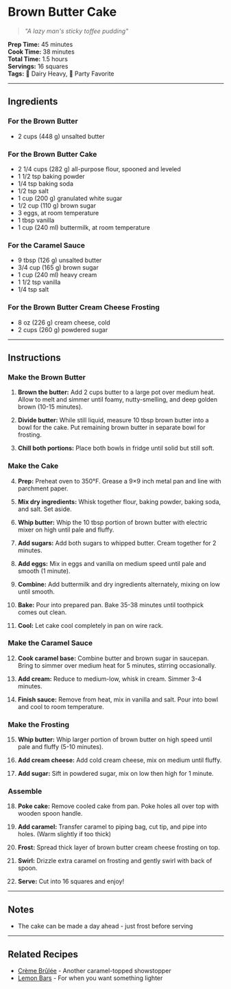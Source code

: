 # Brown Butter Cake

> *"A lazy man's sticky toffee pudding"*

**Prep Time:** 45 minutes  
**Cook Time:** 38 minutes  
**Total Time:** 1.5 hours  
**Servings:** 16 squares  
**Tags:** 🥛 Dairy Heavy, 🎉 Party Favorite

---

## Ingredients

### For the Brown Butter
- 2 cups (448 g) unsalted butter

### For the Brown Butter Cake
- 2 1/4 cups (282 g) all-purpose flour, spooned and leveled
- 1 1/2 tsp baking powder
- 1/4 tsp baking soda
- 1/2 tsp salt
- 1 cup (200 g) granulated white sugar
- 1/2 cup (110 g) brown sugar
- 3 eggs, at room temperature
- 1 tbsp vanilla
- 1 cup (240 ml) buttermilk, at room temperature

### For the Caramel Sauce
- 9 tbsp (126 g) unsalted butter
- 3/4 cup (165 g) brown sugar
- 1 cup (240 ml) heavy cream
- 1 1/2 tsp vanilla
- 1/4 tsp salt

### For the Brown Butter Cream Cheese Frosting
- 8 oz (226 g) cream cheese, cold
- 2 cups (260 g) powdered sugar

---

## Instructions

### Make the Brown Butter
1. **Brown the butter:** Add 2 cups butter to a large pot over medium heat. Allow to melt and simmer until foamy, nutty-smelling, and deep golden brown (10-15 minutes).

2. **Divide butter:** While still liquid, measure 10 tbsp brown butter into a bowl for the cake. Put remaining brown butter in separate bowl for frosting.

3. **Chill both portions:** Place both bowls in fridge until solid but still soft.

### Make the Cake
4. **Prep:** Preheat oven to 350°F. Grease a 9×9 inch metal pan and line with parchment paper.

5. **Mix dry ingredients:** Whisk together flour, baking powder, baking soda, and salt. Set aside.

6. **Whip butter:** Whip the 10 tbsp portion of brown butter with electric mixer on high until pale and fluffy.

7. **Add sugars:** Add both sugars to whipped butter. Cream together for 2 minutes.

8. **Add eggs:** Mix in eggs and vanilla on medium speed until pale and smooth (1 minute).

9. **Combine:** Add buttermilk and dry ingredients alternately, mixing on low until smooth.

10. **Bake:** Pour into prepared pan. Bake 35-38 minutes until toothpick comes out clean.

11. **Cool:** Let cake cool completely in pan on wire rack.

### Make the Caramel Sauce
12. **Cook caramel base:** Combine butter and brown sugar in saucepan. Bring to simmer over medium heat for 5 minutes, stirring occasionally.

13. **Add cream:** Reduce to medium-low, whisk in cream. Simmer 3-4 minutes.

14. **Finish sauce:** Remove from heat, mix in vanilla and salt. Pour into bowl and cool to room temperature.

### Make the Frosting
15. **Whip butter:** Whip larger portion of brown butter on high speed until pale and fluffy (5-10 minutes).

16. **Add cream cheese:** Add cold cream cheese, mix on medium until fluffy.

17. **Add sugar:** Sift in powdered sugar, mix on low then high for 1 minute.

### Assemble
18. **Poke cake:** Remove cooled cake from pan. Poke holes all over top with wooden spoon handle.

19. **Add caramel:** Transfer caramel to piping bag, cut tip, and pipe into holes. (Warm slightly if too thick)

20. **Frost:** Spread thick layer of brown butter cream cheese frosting on top.

21. **Swirl:** Drizzle extra caramel on frosting and gently swirl with back of spoon.

22. **Serve:** Cut into 16 squares and enjoy!

---

## Notes

- The cake can be made a day ahead - just frost before serving


---

## Related Recipes

- [Crème Brûlée](../desserts/creme-brulee.md) - Another caramel-topped showstopper
- [Lemon Bars](../desserts/lemon-bars.md) - For when you want something lighter

